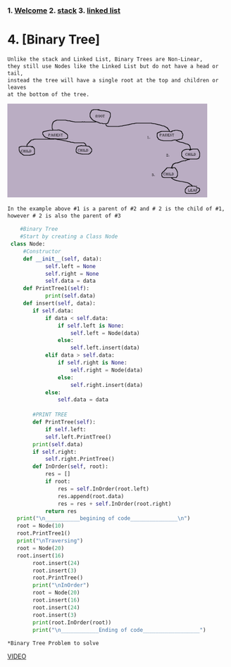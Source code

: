 
### 1. [Welcome](https://github.com/moscarelloscott/moscarelloscott/blob/main/CSE212.md) 2. [stack](https://github.com/moscarelloscott/moscarelloscott/blob/main/stack.md) 3. [linked list](https://github.com/moscarelloscott/moscarelloscott/blob/main/linkedlist.md)
# 4. [Binary Tree]

    Unlike the stack and Linked List, Binary Trees are Non-Linear, 
    they still use Nodes like the Linked List but do not have a head or tail, 
    instead the tree will have a single root at the top and children or leaves 
    at the bottom of the tree.
    
   <img src="images/binary1.png" width= "90%" height="25%">
   
    In the example above #1 is a parent of #2 and # 2 is the child of #1, however # 2 is also the parent of #3
    
~~~Python
    #Binary Tree
    #Start by creating a Class Node
 class Node:
     #Constructor
     def __init__(self, data):
            self.left = None
            self.right = None
            self.data = data
     def PrintTree1(self):
            print(self.data)        
     def insert(self, data):
        if self.data:
            if data < self.data:
                if self.left is None:
                    self.left = Node(data)
                else:
                    self.left.insert(data)
            elif data > self.data:
                if self.right is None:
                    self.right = Node(data)
                else:
                    self.right.insert(data)
            else:
                self.data = data
                
        #PRINT TREE
        def PrintTree(self):
            if self.left:
            self.left.PrintTree()
        print(self.data)
        if self.right:
            self.right.PrintTree()
        def InOrder(self, root):
            res = []
            if root:
                res = self.InOrder(root.left)
                res.append(root.data)
                res = res + self.InOrder(root.right)       
            return res    
   print("\n___________begining of code_______________\n")   
   root = Node(10)
   root.PrintTree1()
   print("\nTraversing")
   root = Node(20)
   root.insert(16)
        root.insert(24)
        root.insert(3)
        root.PrintTree()
        print("\nInOrder")
        root = Node(20)
        root.insert(16)
        root.insert(24)
        root.insert(3)
        print(root.InOrder(root))
        print("\n____________Ending of code__________________")
 ~~~
    *Binary Tree Problem to solve

[VIDEO](https://moscarelloscott.github.io/project/index.html)
